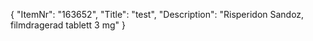 {
  "ItemNr": "163652",
  "Title": "test",
  "Description": "Risperidon Sandoz, filmdragerad tablett 3 mg"
}